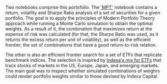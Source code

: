 Two notebooks comprise this portofolio. The ['MPT'](https://github.com/MiguelPMiralles/Portfolio/blob/main/Portfolio%20Optimization%20and%20Efficient%20Frontier/MPT.ipynb) notebook contains a return, volatlity and Sharpe Ratio analysis of a set of securities for a given portfolio. The goal is to apply the principles of Modern Portfolio Theory approach while running a Monte Carlo simulation to obtain the optimal weights. As a result of it, the combination that maximizes return at the expense of risk was calculated (for that, the Sharpe Ratio was used, as it returns the excess return per unit of volatility), as well as the efficient frontier, the set of combinations that have a good return-to-risk relation.

The other is also an efficient frontier search for a set of ETFs that replicate benchmark indices. The selection is inspired by [Indexa's mix for ETFs](https://indexacapital.com/es/esp/model?product=pension) that track stocks of markets in the US, Europe, Japan, and emerging markets. The main goal was to inspect whether simulated combinations of weighrs could render portfolio weights similar to those devised by Indexa Capital. 
